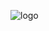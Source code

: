 ![logo](https://user-images.githubusercontent.com/58411170/77952222-aadaf980-72a1-11ea-8b81-150fef752b65.png)
